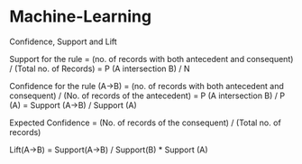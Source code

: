 # Machine-Learning

Confidence, Support and Lift

Support for the rule = (no. of records with both antecedent and consequent) / (Total no. of Records)
                     = P (A intersection B) / N

Confidence for the rule (A->B) = (no. of records with both antecedent and consequent) / (No. of records of the antecedent)
                        = P (A intersection B) / P (A)
                        = Support (A->B) / Support (A)

Expected Confidence = (No. of records of the consequent) / (Total no. of records)


Lift(A->B) = Support(A->B) / Support(B) * Support (A)